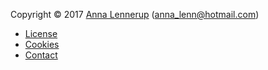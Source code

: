 Copyright &copy; 2017 [Anna Lennerup](https://se.linkedin.com/in/anna-lennerup-7a630314) (anna_lenn@hotmail.com)

* [License](license)
* [Cookies](cookies)
* [Contact](contact)
